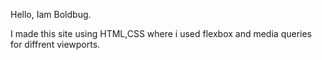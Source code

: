 Hello,
Iam Boldbug.


I made this site using HTML,CSS where i used flexbox and media queries for diffrent viewports.

